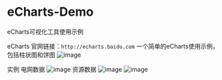 # eCharts-Demo
eCharts可视化工具使用示例

eCharts 官网链接：```http://echarts.baidu.com```
一个简单的eCharts使用示例，包括柱状图和饼图
 ![image](https://github.com/kathy775/eCharts-Demo/blob/master/others/demo1.gif)

实例
电网数据
 ![image](https://github.com/kathy775/eCharts-Demo/blob/master/others/demo4.gif)
 资源数据
 ![image](https://github.com/kathy775/eCharts-Demo/blob/master/others/demo2.gif)
  ![image](https://github.com/kathy775/eCharts-Demo/blob/master/others/demo3.gif)
